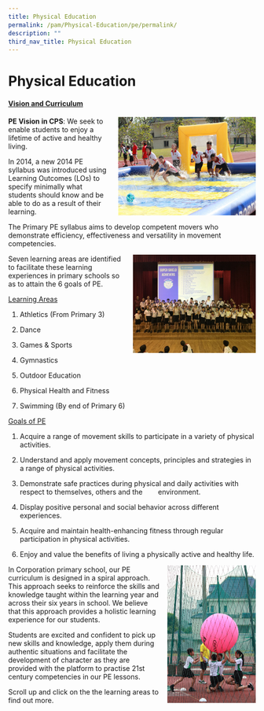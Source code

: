 ```yaml
---
title: Physical Education
permalink: /pam/Physical-Education/pe/permalink/
description: ""
third_nav_title: Physical Education
---
```



Physical Education 
===================
#### <u>Vision and Curriculum</u>

<img src="/images/PE1.jpeg" style="width:280px;height:200px;margin-left:15px;" align = "right">


**PE Vision in CPS**: We seek to enable students to enjoy a lifetime of active and healthy living.  

  

In 2014, a new 2014 PE syllabus was introduced using Learning Outcomes (LOs) to specify minimally what students should know and be able to do as a result of their learning.   

  

The Primary PE syllabus aims to develop competent movers who demonstrate efficiency, effectiveness and versatility in movement competencies.



<img src="/images/PE2.jpeg" style="width:250px;height:200px;margin-left:15px;" align = "right">

Seven learning areas are identified to facilitate these learning experiences in primary schools so as to attain the 6 goals of PE. 

  

<u>Learning Areas</u>

  

1. Athletics (From Primary 3)

2. Dance

3. Games & Sports

4. Gymnastics

5. Outdoor Education

6. Physical Health and Fitness

7. Swimming (By end of Primary 6)



<u>Goals of PE</u>

  

1. Acquire a range of movement skills to participate in a variety of physical activities.

2. Understand and apply movement concepts, principles and strategies in a range of physical activities.

3. Demonstrate safe practices during physical and daily activities with respect to themselves, others and the        environment.

4. Display positive personal and social behavior across different experiences.

5. Acquire and maintain health-enhancing fitness through regular participation in physical activities.

6. Enjoy and value the benefits of living a physically active and healthy life.


<img src="/images/PE3.jpeg" style="width:180px;height:280px;margin-left:15px;" align = "right">

In Corporation primary school, our PE curriculum is designed in a spiral approach. 
This approach seeks to reinforce the skills and knowledge taught within the learning year and across their six years in school. We believe that this approach provides a holistic learning experience for our students. 

  

Students are excited and confident to pick up new skills and knowledge, apply them during authentic situations and facilitate the development of character as they are provided with the platform to practise 21st century competencies in our PE lessons.

  

  

  

Scroll up and click on the the learning areas to find out more.